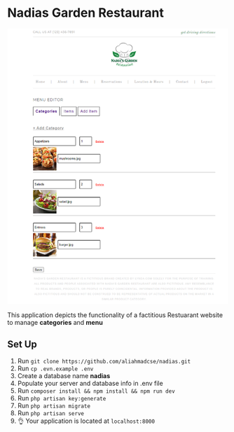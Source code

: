 # Nadias Garden Restaurant

![Hero Image](./public/images/hero.png)

This application depicts the functionality of a factitious Restuarant website to manage **categories** and **menu**

## Set Up

1. Run `git clone https://github.com/aliahmadcse/nadias.git`
2. Run `cp .evn.example .env`
3. Create a database name **nadias**
4. Populate your server and database info in .env file
5. Run `composer install && npm install && npm run dev`
6. Run `php artisan key:generate`
7. Run `php artisan migrate`
8. Run `php artisan serve`
9. 👌 Your application is located at `localhost:8000`
